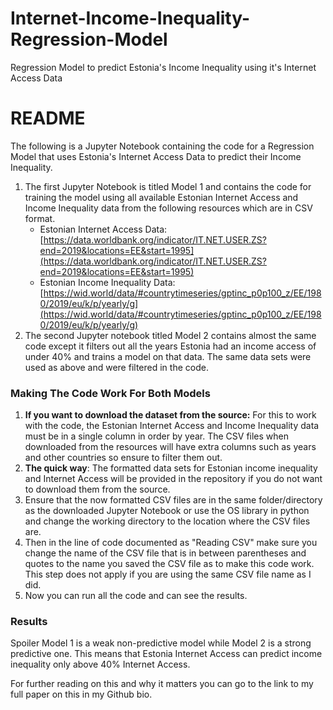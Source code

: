 # Internet-Income-Inequality-Regression-Model
Regression Model to predict Estonia's Income Inequality using it's Internet Access Data
# README

The following is a Jupyter Notebook containing the code for a Regression Model that uses Estonia's Internet Access Data to predict their Income Inequality. 

1. The first Jupyter Notebook is titled Model 1 and contains the code for training the model using all available Estonian Internet Access and Income Inequality data from the following resources which are in CSV format.
    - Estonian Internet Access Data: [https://data.worldbank.org/indicator/IT.NET.USER.ZS?end=2019&locations=EE&start=1995](https://data.worldbank.org/indicator/IT.NET.USER.ZS?end=2019&locations=EE&start=1995)
    - Estonian Income Inequality Data: [https://wid.world/data/#countrytimeseries/gptinc_p0p100_z/EE/1980/2019/eu/k/p/yearly/g](https://wid.world/data/#countrytimeseries/gptinc_p0p100_z/EE/1980/2019/eu/k/p/yearly/g)
2. The second Jupyter notebook titled Model 2 contains almost the same code except it filters out all the years Estonia had an income access of under 40% and trains a model on that data. The same data sets were used as above and were filtered in the code. 

### Making The Code Work For Both Models

1. **If you want to download the dataset from the source:** For this to work with the code, the Estonian Internet Access and Income Inequality data must be in a single column in order by year. The CSV files when downloaded from the resources will have extra columns such as years and other countries so ensure to filter them out.
2. **The quick way**: The formatted data sets for Estonian income inequality and Internet Access will be provided in the repository if you do not want to download them from the source.
3. Ensure that the now formatted CSV files are in the same folder/directory as the downloaded Jupyter Notebook or use the OS library in python and change the working directory to the location where the CSV files are. 
4. Then in the line of code documented as "Reading CSV" make sure you change the name of the CSV file that is in between parentheses and quotes to the name you saved the CSV file as to make this code work. This step does not apply if you are using the same CSV file name as I did.
5. Now you can run all the code and can see the results.

### Results

Spoiler Model 1 is a weak non-predictive model while Model 2 is a strong predictive one. This means that Estonia Internet Access can predict income inequality only above 40% Internet Access.

For further reading on this and why it matters you can go to the link to my full paper on this in my Github bio.
